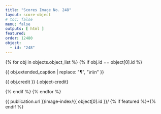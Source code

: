```yaml
---
title: "Scores Image No. 248"
layout: score-object
# toc: false
menu: false
outputs: [ html ]
featured: 
order: 12480
object:
  - id: "248"
---
```


{% for obj in objects.object_list %}
{% if obj.id == object[0].id %}

{{ obj.extended_caption | replace: "¶", "\n\n" }}

{{ obj.credit }} {.object-credit}

{% endif %}
{% endfor %}

<div class="object-credit object-url is-print-only">

{{ publication.url }}image-index/{{ object[0].id }}/ {% if featured %}*{% endif %}

</div>
